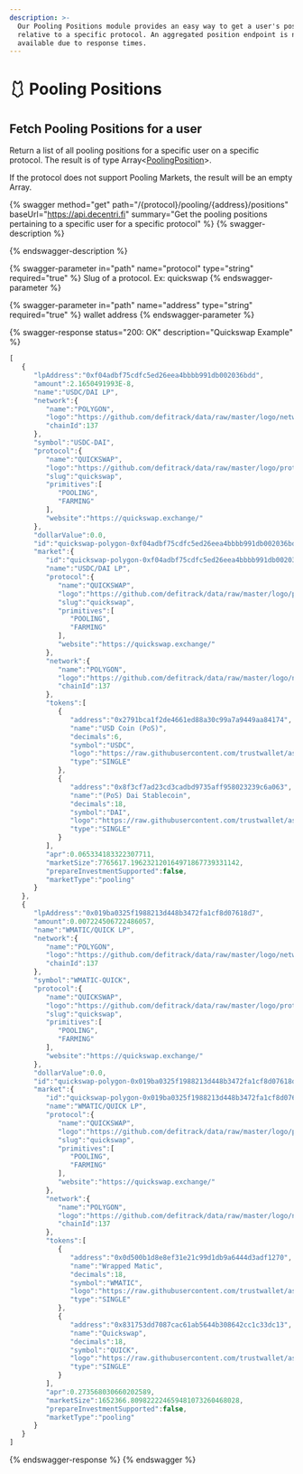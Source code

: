 ```yaml
---
description: >-
  Our Pooling Positions module provides an easy way to get a user's position
  relative to a specific protocol. An aggregated position endpoint is not
  available due to response times.
---
```


# 🩱 Pooling Positions

## Fetch Pooling Positions for a user

Return a list of all pooling positions for a specific user on a specific protocol. The result is of type Array<[PoolingPosition](../../developers/domain-model/pooling/pooling-position.md)>.&#x20;

If the protocol does not support Pooling Markets, the result will be an empty Array.&#x20;

{% swagger method="get" path="/{protocol}/pooling/{address}/positions" baseUrl="https://api.decentri.fi" summary="Get the pooling positions pertaining to a specific user for a specific protocol" %}
{% swagger-description %}

{% endswagger-description %}

{% swagger-parameter in="path" name="protocol" type="string" required="true" %}
Slug of a protocol. Ex: quickswap
{% endswagger-parameter %}

{% swagger-parameter in="path" name="address" type="string" required="true" %}
wallet address
{% endswagger-parameter %}

{% swagger-response status="200: OK" description="Quickswap Example" %}
```javascript
[
   {
      "lpAddress":"0xf04adbf75cdfc5ed26eea4bbbb991db002036bdd",
      "amount":2.1650491993E-8,
      "name":"USDC/DAI LP",
      "network":{
         "name":"POLYGON",
         "logo":"https://github.com/defitrack/data/raw/master/logo/network/polygon.png",
         "chainId":137
      },
      "symbol":"USDC-DAI",
      "protocol":{
         "name":"QUICKSWAP",
         "logo":"https://github.com/defitrack/data/raw/master/logo/protocol/quickswap.png",
         "slug":"quickswap",
         "primitives":[
            "POOLING",
            "FARMING"
         ],
         "website":"https://quickswap.exchange/"
      },
      "dollarValue":0.0,
      "id":"quickswap-polygon-0xf04adbf75cdfc5ed26eea4bbbb991db002036bdd",
      "market":{
         "id":"quickswap-polygon-0xf04adbf75cdfc5ed26eea4bbbb991db002036bdd",
         "name":"USDC/DAI LP",
         "protocol":{
            "name":"QUICKSWAP",
            "logo":"https://github.com/defitrack/data/raw/master/logo/protocol/quickswap.png",
            "slug":"quickswap",
            "primitives":[
               "POOLING",
               "FARMING"
            ],
            "website":"https://quickswap.exchange/"
         },
         "network":{
            "name":"POLYGON",
            "logo":"https://github.com/defitrack/data/raw/master/logo/network/polygon.png",
            "chainId":137
         },
         "tokens":[
            {
               "address":"0x2791bca1f2de4661ed88a30c99a7a9449aa84174",
               "name":"USD Coin (PoS)",
               "decimals":6,
               "symbol":"USDC",
               "logo":"https://raw.githubusercontent.com/trustwallet/assets/master/blockchains/polygon/assets/0x2791Bca1f2de4661ED88A30C99A7a9449Aa84174/logo.png",
               "type":"SINGLE"
            },
            {
               "address":"0x8f3cf7ad23cd3cadbd9735aff958023239c6a063",
               "name":"(PoS) Dai Stablecoin",
               "decimals":18,
               "symbol":"DAI",
               "logo":"https://raw.githubusercontent.com/trustwallet/assets/master/blockchains/polygon/assets/0x8f3Cf7ad23Cd3CaDbD9735AFf958023239c6A063/logo.png",
               "type":"SINGLE"
            }
         ],
         "apr":0.065334183322307711,
         "marketSize":7765617.196232120164971867739331142,
         "prepareInvestmentSupported":false,
         "marketType":"pooling"
      }
   },
   {
      "lpAddress":"0x019ba0325f1988213d448b3472fa1cf8d07618d7",
      "amount":0.007224506722486057,
      "name":"WMATIC/QUICK LP",
      "network":{
         "name":"POLYGON",
         "logo":"https://github.com/defitrack/data/raw/master/logo/network/polygon.png",
         "chainId":137
      },
      "symbol":"WMATIC-QUICK",
      "protocol":{
         "name":"QUICKSWAP",
         "logo":"https://github.com/defitrack/data/raw/master/logo/protocol/quickswap.png",
         "slug":"quickswap",
         "primitives":[
            "POOLING",
            "FARMING"
         ],
         "website":"https://quickswap.exchange/"
      },
      "dollarValue":0.0,
      "id":"quickswap-polygon-0x019ba0325f1988213d448b3472fa1cf8d07618d7",
      "market":{
         "id":"quickswap-polygon-0x019ba0325f1988213d448b3472fa1cf8d07618d7",
         "name":"WMATIC/QUICK LP",
         "protocol":{
            "name":"QUICKSWAP",
            "logo":"https://github.com/defitrack/data/raw/master/logo/protocol/quickswap.png",
            "slug":"quickswap",
            "primitives":[
               "POOLING",
               "FARMING"
            ],
            "website":"https://quickswap.exchange/"
         },
         "network":{
            "name":"POLYGON",
            "logo":"https://github.com/defitrack/data/raw/master/logo/network/polygon.png",
            "chainId":137
         },
         "tokens":[
            {
               "address":"0x0d500b1d8e8ef31e21c99d1db9a6444d3adf1270",
               "name":"Wrapped Matic",
               "decimals":18,
               "symbol":"WMATIC",
               "logo":"https://raw.githubusercontent.com/trustwallet/assets/master/blockchains/polygon/assets/0x0d500B1d8E8eF31E21C99d1Db9A6444d3ADf1270/logo.png",
               "type":"SINGLE"
            },
            {
               "address":"0x831753dd7087cac61ab5644b308642cc1c33dc13",
               "name":"Quickswap",
               "decimals":18,
               "symbol":"QUICK",
               "logo":"https://raw.githubusercontent.com/trustwallet/assets/master/blockchains/polygon/assets/0x831753DD7087CaC61aB5644b308642cc1c33Dc13/logo.png",
               "type":"SINGLE"
            }
         ],
         "apr":0.273568030660202589,
         "marketSize":1652366.809822224659481073260468028,
         "prepareInvestmentSupported":false,
         "marketType":"pooling"
      }
   }
]
```
{% endswagger-response %}
{% endswagger %}
